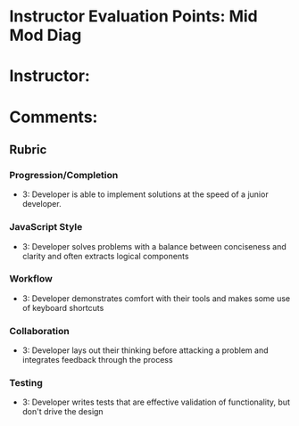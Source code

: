 # Instructor Evaluation Points: Mid Mod Diag
# Instructor:
# Comments:
## Rubric


### Progression/Completion

* 3: Developer is able to implement solutions at the speed of a junior developer.

### JavaScript Style

* 3: Developer solves problems with a balance between conciseness and clarity and often extracts logical components


### Workflow

* 3: Developer demonstrates comfort with their tools and makes some use of keyboard shortcuts

### Collaboration

* 3: Developer lays out their thinking before attacking a problem and integrates feedback through the process

### Testing

* 3: Developer writes tests that are effective validation of functionality, but don't drive the design
